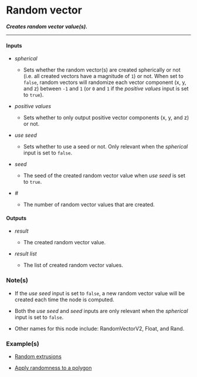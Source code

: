 # Random vector

**_Creates random vector value(s)._**

---


#### Inputs

* _spherical_

  * Sets whether the random vector(s) are created spherically or not (i.e. all created vectors have a magnitude of `1`) or not. When set to `false`, random vectors will randomize each vector component (x, y, and z) between `-1` and `1` (or `0` and `1` if  the _positive values_ input is set to `true`).

* _positive values_

  * Sets whether to only output positive vector components (x, y, and z) or not.

* _use seed_

  * Sets whether to use a seed or not. Only relevant when the _spherical_ input is set to `false`.

* _seed_

  * The seed of the created random vector value when _use seed_ is set to `true`.

* _#_

  * The number of random vector values that are created.


#### Outputs

* _result_

  * The created random vector value.

* _result list_

  * The list of created random vector values.


### Note(s)

* If the _use seed_ input is set to `false`, a new random vector value will be created each time the node is computed.

* Both the _use seed_ and _seed_ inputs are only relevant when the _spherical_ input is set to `false`.

* Other names for this node include: RandomVectorV2, Float, and Rand.


### Example(s)

* <a href="https://creator.trimble.com/graph?assetURI=whp:3073725a-f83e-4600-8aa5-b9aa2d2c9ad7&version=latest" target="_blank">Random extrusions</a>

* <a href="https://creator.trimble.com/graph?assetURI=whp:6a178694-e766-4a99-920b-85298a585ae0&version=latest" target="_blank">Apply randomness to a polygon</a>
